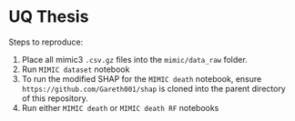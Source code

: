 # UQ Thesis

Steps to reproduce: 
1. Place all mimic3 `.csv.gz` files into the `mimic/data_raw` folder.
2. Run `MIMIC dataset` notebook
3. To run the modified SHAP for the `MIMIC death` notebook, ensure `https://github.com/Gareth001/shap` is cloned into the parent directory of this repository. 
3. Run either `MIMIC death` or `MIMIC death RF` notebooks
